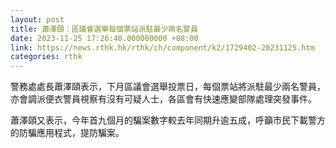 ```yaml
---
layout: post
title: 蕭澤頤：區議會選舉每個票站派駐最少兩名警員
date: 2023-11-25 17:26:40.000000000 +08:00
link: https://news.rthk.hk/rthk/ch/component/k2/1729402-20231125.htm
categories: rthk
---
```


警務處處長蕭澤頤表示，下月區議會選舉投票日，每個票站將派駐最少兩名警員，亦會調派便衣警員視察有沒有可疑人士，各區會有快速應變部隊處理突發事件。

蕭澤頤又表示，今年首九個月的騙案數字較去年同期升逾五成，呼籲市民下載警方的防騙應用程式，提防騙案。
